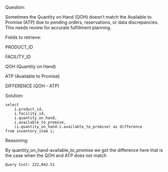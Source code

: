 Question:

Sometimes the Quantity on Hand (QOH) doesn’t match the Available to Promise (ATP) due to pending orders, reservations, or data discrepancies. This needs review for accurate fulfillment planning.

Fields to retrieve:

PRODUCT_ID

FACILITY_ID

QOH (Quantity on Hand)

ATP (Available to Promise)

DIFFERENCE (QOH - ATP)

Solution:
```
select
	i.product_id,
	i.facility_id,
	i.quantity_on_hand,
	i.available_to_promise,
	(i.quantity_on_hand-i.available_to_promise) as difference 
from inventory_item i;
```

Reasoning:

By quantity_on_hand-available_to_promise we got the difference here that is the case when the QOH and ATP does not match

```
Query Cost: 222,042.51
```
